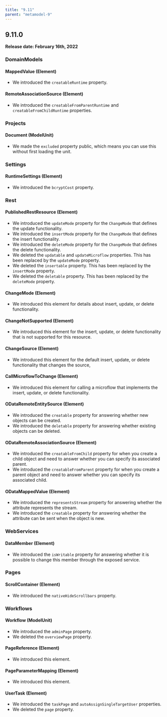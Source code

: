 ```yaml
---
title: "9.11"
parent: "metamodel-9"
---
```


## 9.11.0

**Release date: February 16th, 2022**

### DomainModels

#### MappedValue (Element)

* We introduced the `creatableRuntime` property. 

#### RemoteAssociationSource (Element)

* We introduced the `creatableFromParentRuntime` and `creatableFromChildRuntime` properties.

### Projects

#### Document (ModelUnit)

* We made the `excluded` property public, which means you can use this without first loading the unit.

### Settings

#### RuntimeSettings (Element)

* We introduced the `bcryptCost` property. 

### Rest

#### PublishedRestResource (Element)

* We introduced the `updateMode` property for the `ChangeMode` that defines the update functionality.
* We introduced the `insertMode` property for the `ChangeMode` that defines the insert functionality.
* We introduced the `deleteMode` property for the `ChangeMode` that defines the delete functionality.
* We deleted the `updatable` and `updateMicroflow` properties. This has been replaced by the `updateMode` property.
* We deleted the `insertable` property. This has been replaced by the `insertMode` property.
* We deleted the `deletable` property. This has been replaced by the `deleteMode` property.

#### ChangeMode (Element)

* We introduced this element for details about insert, update, or delete functionality.

#### ChangeNotSupported (Element)

* We introduced this element for the insert, update, or delete functionality that is not supported for this resource.

#### ChangeSource (Element)

* We introduced this element for the default insert, update, or delete functionality that changes the source,

#### CallMicroflowToChange (Element)

* We introduced this element for calling a microflow that implements the insert, update, or delete functionality.

#### ODataRemoteEntitySource (Element)

* We introduced the `creatable` property for answering whether new objects can be created.
* We introduced the `deletable` property for answering whether existing objects can be deleted.

#### ODataRemoteAssociationSource (Element)

* We introduced the `creatableFromChild` property for when you create a child object and need to answer whether you can specify its associated parent.
* We introduced the `creatableFromParent` property for when you create a parent object and need to answer whether you can specify its associated child.

#### ODataMappedValue (Element)

* We introduced the `representsStream` property for answering whether the attribute represents the stream.
* We introduced the `creatable` property for answering whether the attribute can be sent when the object is new.

### WebServices

#### DataMember (Element)

* We introduced the `isWritable` property for answering whether it is possible to change this member through the exposed service.

### Pages

#### ScrollContainer (Element)

* We introduced the `nativeHideScrollbars` property. 

### Workflows

#### Workflow (ModelUnit)

* We introduced the `adminPage` property.
* We deleted the `overviewPage` property. 

#### PageReference (Element)

* We introduced this element. 

#### PageParameterMapping (Element)

* We introduced this element. 

#### UserTask (Element)

* We introduced the `taskPage` and `autoAssignSingleTargetUser` properties. 
* We deleted the `page` property. 
